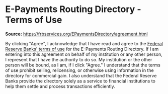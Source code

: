 # E-Payments Routing Directory - Terms of Use

**Source:** https://frbservices.org/EPaymentsDirectory/agreement.html

By clicking "Agree", I acknowledge that I have read and agree to the [Federal Reserve Banks' terms of use](FRBS_TERMS.md) for the E-Payments Routing Directory. If I am entering into this agreement on behalf of my institution or any other person, I represent that I have the authority to do so. My institution or the other person will be bound, as I am, if I click "Agree." I understand that the terms of use prohibit selling, relicensing, or otherwise using information in the directory for commercial gain. I also understand that the Federal Reserve Banks provide the directory solely as a service to financial institutions to help them settle and process transactions efficiently.

